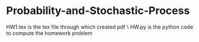 # Probability-and-Stochastic-Process
HW1.tex is the tex file through which created pdf \\
HW.py is the python code to compute the homework problem

